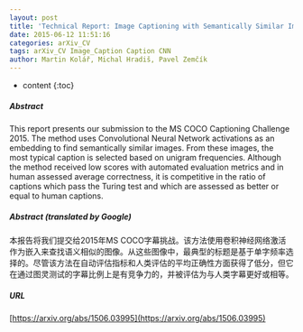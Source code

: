 ```yaml
---
layout: post
title: 'Technical Report: Image Captioning with Semantically Similar Images'
date: 2015-06-12 11:51:16
categories: arXiv_CV
tags: arXiv_CV Image_Caption Caption CNN
author: Martin Kolář, Michal Hradiš, Pavel Zemčík
---
```


* content
{:toc}

##### Abstract
This report presents our submission to the MS COCO Captioning Challenge 2015. The method uses Convolutional Neural Network activations as an embedding to find semantically similar images. From these images, the most typical caption is selected based on unigram frequencies. Although the method received low scores with automated evaluation metrics and in human assessed average correctness, it is competitive in the ratio of captions which pass the Turing test and which are assessed as better or equal to human captions.

##### Abstract (translated by Google)
本报告将我们提交给2015年MS COCO字幕挑战。该方法使用卷积神经网络激活作为嵌入来查找语义相似的图像。从这些图像中，最典型的标题是基于单字频率选择的。尽管该方法在自动评估指标和人类评估的平均正确性方面获得了低分，但它在通过图灵测试的字幕比例上是有竞争力的，并被评估为与人类字幕更好或相等。

##### URL
[https://arxiv.org/abs/1506.03995](https://arxiv.org/abs/1506.03995)

